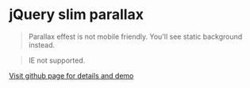 # jQuery slim parallax

> Parallax effest is not mobile friendly. You'll see static background instead.


> IE not supported.



[Visit github page for details and demo](https://sajibsrs.github.io/jquery-slim-parallax "Project home page")
